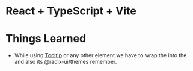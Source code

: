 # React + TypeScript + Vite

# Things Learned

- While using [Tooltip](https://www.radix-ui.com/themes/docs/components/tooltip) or any other element we have to wrap the <App/> into the <Theme><Theme/>
and also its @radix-ui/themes remember.

